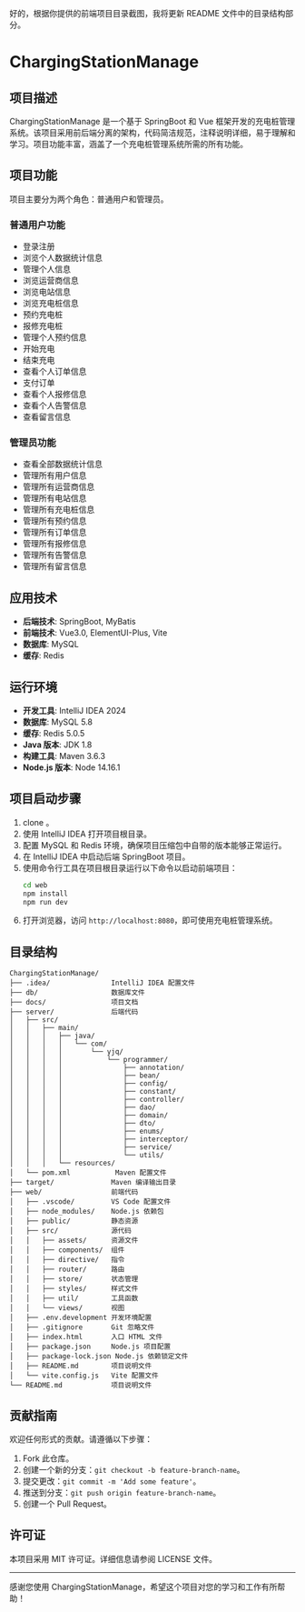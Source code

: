 好的，根据你提供的前端项目目录截图，我将更新 README 文件中的目录结构部分。

# ChargingStationManage

## 项目描述
ChargingStationManage 是一个基于 SpringBoot 和 Vue 框架开发的充电桩管理系统。该项目采用前后端分离的架构，代码简洁规范，注释说明详细，易于理解和学习。项目功能丰富，涵盖了一个充电桩管理系统所需的所有功能。

## 项目功能
项目主要分为两个角色：普通用户和管理员。

### 普通用户功能
- 登录注册
- 浏览个人数据统计信息
- 管理个人信息
- 浏览运营商信息
- 浏览电站信息
- 浏览充电桩信息
- 预约充电桩
- 报修充电桩
- 管理个人预约信息
- 开始充电
- 结束充电
- 查看个人订单信息
- 支付订单
- 查看个人报修信息
- 查看个人告警信息
- 查看留言信息

### 管理员功能
- 查看全部数据统计信息
- 管理所有用户信息
- 管理所有运营商信息
- 管理所有电站信息
- 管理所有充电桩信息
- 管理所有预约信息
- 管理所有订单信息
- 管理所有报修信息
- 管理所有告警信息
- 管理所有留言信息

## 应用技术
- **后端技术**: SpringBoot, MyBatis
- **前端技术**: Vue3.0, ElementUI-Plus, Vite
- **数据库**: MySQL
- **缓存**: Redis

## 运行环境
- **开发工具**: IntelliJ IDEA 2024
- **数据库**: MySQL 5.8
- **缓存**: Redis 5.0.5
- **Java 版本**: JDK 1.8
- **构建工具**: Maven 3.6.3
- **Node.js 版本**: Node 14.16.1

## 项目启动步骤
1. clone 。
2. 使用 IntelliJ IDEA 打开项目根目录。
3. 配置 MySQL 和 Redis 环境，确保项目压缩包中自带的版本能够正常运行。
4. 在 IntelliJ IDEA 中启动后端 SpringBoot 项目。
5. 使用命令行工具在项目根目录运行以下命令以启动前端项目：
   ```bash
   cd web
   npm install
   npm run dev
   ```
6. 打开浏览器，访问 `http://localhost:8080`，即可使用充电桩管理系统。

## 目录结构
```
ChargingStationManage/
├── .idea/               IntelliJ IDEA 配置文件
├── db/                  数据库文件
├── docs/                项目文档
├── server/              后端代码
│   ├── src/
│   │   ├── main/
│   │   │   ├── java/
│   │   │   │   └── com/
│   │   │   │       └── yjq/
│   │   │   │           └── programmer/
│   │   │   │               ├── annotation/
│   │   │   │               ├── bean/
│   │   │   │               ├── config/
│   │   │   │               ├── constant/
│   │   │   │               ├── controller/
│   │   │   │               ├── dao/
│   │   │   │               ├── domain/
│   │   │   │               ├── dto/
│   │   │   │               ├── enums/
│   │   │   │               ├── interceptor/
│   │   │   │               ├── service/
│   │   │   │               └── utils/
│   │   │   └── resources/
│   └── pom.xml           Maven 配置文件
├── target/              Maven 编译输出目录
├── web/                 前端代码
│   ├── .vscode/         VS Code 配置文件
│   ├── node_modules/    Node.js 依赖包
│   ├── public/          静态资源
│   ├── src/             源代码
│   │   ├── assets/      资源文件
│   │   ├── components/  组件
│   │   ├── directive/   指令
│   │   ├── router/      路由
│   │   ├── store/       状态管理
│   │   ├── styles/      样式文件
│   │   ├── util/        工具函数
│   │   └── views/       视图
│   ├── .env.development 开发环境配置
│   ├── .gitignore       Git 忽略文件
│   ├── index.html       入口 HTML 文件
│   ├── package.json     Node.js 项目配置
│   ├── package-lock.json Node.js 依赖锁定文件
│   ├── README.md        项目说明文件
│   └── vite.config.js   Vite 配置文件
└── README.md            项目说明文件
```

## 贡献指南
欢迎任何形式的贡献。请遵循以下步骤：
1. Fork 此仓库。
2. 创建一个新的分支：`git checkout -b feature-branch-name`。
3. 提交更改：`git commit -m 'Add some feature'`。
4. 推送到分支：`git push origin feature-branch-name`。
5. 创建一个 Pull Request。

## 许可证
本项目采用 MIT 许可证。详细信息请参阅 LICENSE 文件。

---

感谢您使用 ChargingStationManage，希望这个项目对您的学习和工作有所帮助！